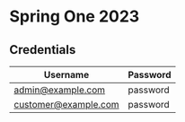 # Spring One 2023

## Credentials

| Username             | Password |
|----------------------|----------|
| admin@example.com    | password |
| customer@example.com | password |
